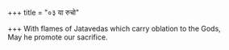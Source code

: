 +++
title = "०३ या रुचो"

+++
With flames of Jatavedas which carry oblation to the Gods,  
     May he promote our sacrifice.